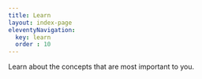 ```yaml
---
title: Learn
layout: index-page
eleventyNavigation:
  key: learn
  order : 10
---
```


Learn about the concepts that are most important to you.
